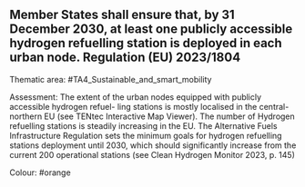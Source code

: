 ## Member States shall ensure that, by 31 December 2030, at least one publicly accessible hydrogen refuelling station is deployed in each urban node. Regulation (EU) 2023/1804

Thematic area: #TA4_Sustainable_and_smart_mobility

Assessment: The extent of the urban nodes equipped with publicly accessible hydrogen refuel- ling stations is mostly localised in the central-northern EU (see TENtec Interactive Map Viewer). The number of Hydrogen refuelling stations is steadily increasing in the EU. The Alternative Fuels Infrastructure Regulation sets the minimum goals for hydrogen refuelling stations deployment until 2030, which should significantly increase from the current 200 operational stations
(see Clean Hydrogen Monitor 2023, p. 145)

Colour: #orange